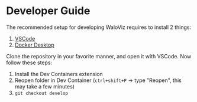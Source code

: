 # Developer Guide

The recommended setup for developing WaloViz requires to install 2 things:

1. [VSCode](https://code.visualstudio.com/)
2. [Docker Desktop](https://www.docker.com/products/docker-desktop/)

Clone the repository in your favorite manner, and open it with VSCode.
Now follow these steps:

1. Install the Dev Containers extension
2. Reopen folder in Dev Container (`ctrl+shift+P` -> type "Reopen", this may take a few minutes)
3. `git checkout develop`
